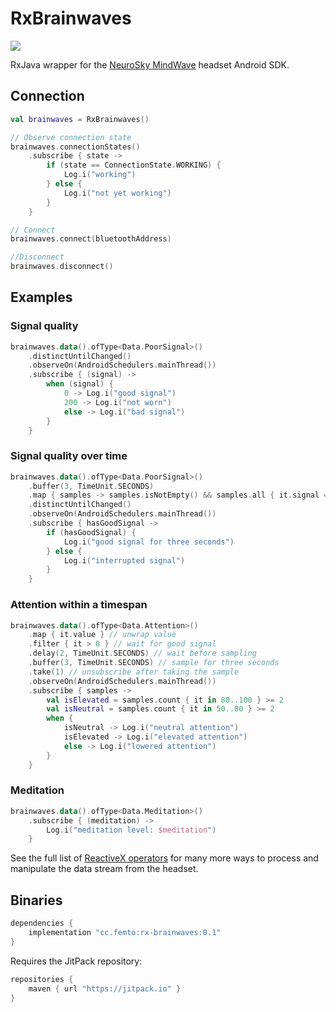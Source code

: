 # RxBrainwaves

[![](https://jitpack.io/v/cc.femto/rx-brainwaves.svg)](https://jitpack.io/#cc.femto/rx-brainwaves)

RxJava wrapper for the [NeuroSky MindWave](http://developer.neurosky.com/) headset Android SDK.

## Connection
```kotlin
val brainwaves = RxBrainwaves()
```
```kotlin
// Observe connection state
brainwaves.connectionStates()
    .subscribe { state ->
        if (state == ConnectionState.WORKING) {
            Log.i("working")
        } else {
            Log.i("not yet working")
        }
    }

// Connect
brainwaves.connect(bluetoothAddress)

//Disconnect
brainwaves.disconnect()
```


## Examples

### Signal quality
```kotlin
brainwaves.data().ofType<Data.PoorSignal>()
    .distinctUntilChanged()
    .observeOn(AndroidSchedulers.mainThread())
    .subscribe { (signal) ->
        when (signal) {
            0 -> Log.i("good signal")
            200 -> Log.i("not worn")
            else -> Log.i("bad signal")
        }
    }
```
    
### Signal quality over time
```kotlin
brainwaves.data().ofType<Data.PoorSignal>()
    .buffer(3, TimeUnit.SECONDS)
    .map { samples -> samples.isNotEmpty() && samples.all { it.signal == 0 } }
    .distinctUntilChanged()
    .observeOn(AndroidSchedulers.mainThread())
    .subscribe { hasGoodSignal ->
        if (hasGoodSignal) {
            Log.i("good signal for three seconds")
        } else {
            Log.i("interrupted signal")
        }
    }
```

### Attention within a timespan
```kotlin
brainwaves.data().ofType<Data.Attention>()
    .map { it.value } // unwrap value
    .filter { it > 0 } // wait for good signal
    .delay(2, TimeUnit.SECONDS) // wait before sampling
    .buffer(3, TimeUnit.SECONDS) // sample for three seconds
    .take(1) // unsubscribe after taking the sample
    .observeOn(AndroidSchedulers.mainThread())
    .subscribe { samples ->
        val isElevated = samples.count { it in 80..100 } >= 2
        val isNeutral = samples.count { it in 50..80 } >= 2
        when {
            isNeutral -> Log.i("neutral attention")
            isElevated -> Log.i("elevated attention")
            else -> Log.i("lowered attention")
        }
    }
```

### Meditation
```kotlin
brainwaves.data().ofType<Data.Meditation>()
    .subscribe { (meditation) ->
        Log.i("meditation level: $meditation")
    }
```

See the full list of [ReactiveX operators](http://reactivex.io/documentation/operators.html) for many more ways to process and manipulate the data stream from the headset.


## Binaries
```gradle
dependencies {
    implementation "cc.femto:rx-brainwaves:0.1"
}
```

Requires the JitPack repository:
```gradle
repositories {
    maven { url "https://jitpack.io" }
}
```
